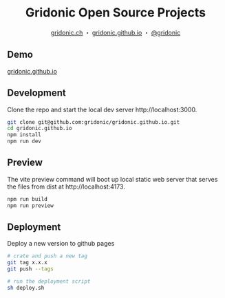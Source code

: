 <h1 align="center">Gridonic Open Source Projects</h1>
<p align="center">
  <a href="https://gridonic.ch">gridonic.ch</a> ・
  <a href="https://gridonic.github.io">gridonic.github.io</a> ・
  <a href="https://twitter.com/gridonic">@gridonic</a>
</p>

## Demo
[gridonic.github.io]('https://gridonic.github.io')

## Development
Clone the repo and start the local dev server http://localhost:3000.
```sh
git clone git@github.com:gridonic/gridonic.github.io.git
cd gridonic.github.io
npm install
npm run dev
```

## Preview
The vite preview command will boot up local static web server that serves the files from dist at http://localhost:4173.
```sh
npm run build
npm run preview
```

## Deployment
Deploy a new version to github pages
```sh
# crate and push a new tag
git tag x.x.x
git push --tags
```

```sh
# run the deployment script
sh deploy.sh
```